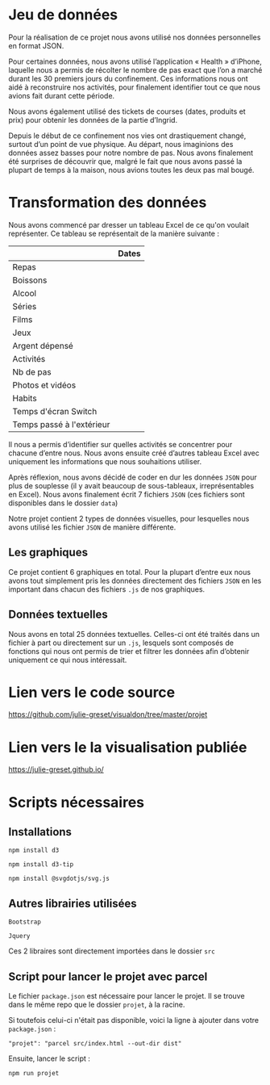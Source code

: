 # Jeu de données

Pour la réalisation de ce projet nous avons utilisé nos données personnelles en format JSON. 

Pour certaines données, nous avons utilisé l’application « Health » d’iPhone, laquelle nous a permis de récolter le nombre de pas exact que l’on a marché durant les 30 premiers jours du confinement. Ces informations nous ont aidé à reconstruire nos activités, pour finalement identifier tout ce que nous avions fait durant cette période. 

Nous avons également utilisé des tickets de courses (dates, produits et prix) pour obtenir les données de la partie d’Ingrid.

Depuis le début de ce confinement nos vies ont drastiquement changé, surtout d’un point de vue physique. Au départ, nous imaginions des données assez basses pour notre nombre de pas. Nous avons finalement été surprises de découvrir que, malgré le fait que nous avons passé la plupart de temps à la maison, nous avions toutes les deux pas mal bougé. 

# Transformation des données

Nous avons commencé par dresser un tableau Excel de ce qu'on voulait représenter. Ce tableau se représentait de la manière suivante : 

|                           | Dates |
| ------------------------- | ----- |
| Repas                     |       |
| Boissons                  |       |
| Alcool                    |       |
| Séries                    |       |
| Films                     |       |
| Jeux                      |       |
| Argent dépensé            |       |
| Activités                 |       |
| Nb de pas                 |       |
| Photos et vidéos          |       |
| Habits                    |       |
| Temps d'écran Switch      |       |
| Temps passé à l'extérieur |       |

Il nous a permis d’identifier sur quelles activités se concentrer pour chacune d’entre nous. Nous avons ensuite créé d’autres tableau Excel avec uniquement les informations que nous souhaitions utiliser. 

Après réflexion, nous avons décidé de coder en dur les données `JSON` pour plus de souplesse (il y avait beaucoup de sous-tableaux, irreprésentables en Excel). Nous avons finalement écrit 7 fichiers `JSON` (ces fichiers sont disponibles dans le dossier `data`)

Notre projet contient 2 types de données visuelles, pour lesquelles nous avons utilisé les fichier `JSON` de manière différente.

## Les graphiques 

Ce projet contient 6 graphiques en total. Pour la plupart d’entre eux nous avons tout simplement pris les données directement des fichiers `JSON` en les important dans chacun des fichiers `.js` de nos graphiques. 

## Données textuelles 

Nous avons en total 25 données textuelles. Celles-ci ont été traités dans un fichier à part ou directement sur un `.js`, lesquels sont composés de fonctions qui nous ont permis de trier et filtrer les données afin d’obtenir uniquement ce qui nous intéressait. 

# Lien vers le code source

https://github.com/julie-greset/visualdon/tree/master/projet 

# Lien vers le la visualisation publiée

https://julie-greset.github.io/

# Scripts nécessaires

## Installations

```
npm install d3
```

```
npm install d3-tip
```

```
npm install @svgdotjs/svg.js
```

## Autres librairies utilisées

```
Bootstrap
```

```
Jquery
```

 Ces 2 libraires sont directement importées dans le dossier `src`

## Script pour lancer le projet avec parcel 

Le fichier `package.json` est nécessaire pour lancer le projet. Il se trouve dans le même repo que le dossier `projet`, à la racine.

Si toutefois celui-ci n'était pas disponible, voici la ligne à ajouter dans votre `package.json` :

`"projet": "parcel src/index.html --out-dir dist"`

Ensuite, lancer le script :

`npm run projet`